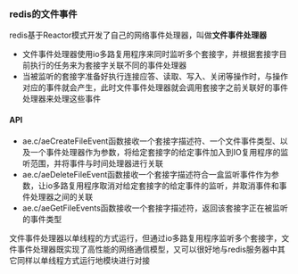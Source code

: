 ### redis的文件事件

redis基于Reactor模式开发了自己的网络事件处理器，叫做**文件事件处理器**

- 文件事件处理器使用io多路复用程序来同时监听多个套接字，并根据套接字目前执行的任务来为套接字关联不同的事件处理器
- 当被监听的套接字准备好执行连接应答、读取、写入、关闭等操作时，与操作对应的事件就会产生，此时文件事件处理器就会调用套接字之前关联好的事件处理器来处理这些事件

#### API

- ae.c/aeCreateFileEvent函数接收一个套接字描述符、一个文件事件类型、以及一个事件处理器作为参数，将给定套接字的给定事件加入到IO复用程序的监听范围，并将事件与时间处理器进行关联
- ae.c/aeDeleteFileEvent函数接收一个套接字描述符合一盒监听事件作为参数，让io多路复用程序取消对给定套接字的给定事件的监听，并取消事件和事件处理器之间的关联
- ae.c/aeGetFileEvents函数接收一个套接字描述符，返回该套接字正在被监听的事件类型



文件事件处理器以单线程的方式运行，但通过io多路复用程序监听多个套接字，文件事件处理器既实现了高性能的网络通信模型，又可以很好地与redis服务器中其它同样以单线程方式运行地模块进行对接




